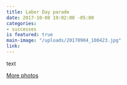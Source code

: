 ```yaml
---
title: Labor Day parade
date: 2017-10-08 19:02:00 -05:00
categories:
- successes
is featured: true
main-image: "/uploads/20170904_100423.jpg"
link: 
---
```


text

[More photos](https://photos.app.goo.gl/5QoAFr914rraSnMf2)